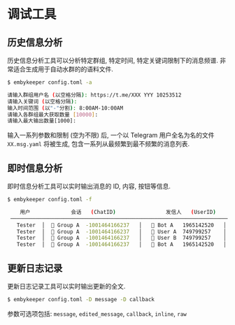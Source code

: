 # 调试工具

## 历史信息分析

历史信息分析工具可以分析特定群组, 特定时间, 特定关键词限制下的消息频谱. 非常适合生成用于自动水群的的语料文件.

```bash
$ embykeeper config.toml -a

请输入群组用户名 (以空格分隔): https://t.me/XXX YYY 10253512
请输入关键词 (以空格分隔):
输入时间范围 (以"-"分割): 8:00AM-10:00AM
请输入各群组最大获取数量 [10000]:
请输入最大输出数量[1000]:
```

输入一系列参数和限制 (空为不限) 后, 一个以 Telegram 用户全名为名的文件 `XX.msg.yaml` 将被生成, 包含一系列从最频繁到最不频繁的消息列表.

## 即时信息分析

即时信息分析工具可以实时输出消息的 ID, 内容, 按钮等信息.

```bash
$ embykeeper config.toml -f

    用户             会话   (ChatID)                发信人   (UserID)                      信息
 ────────────────────────────────────────────────────────────────────────────────────────────────────────────
   Tester  │  👥 Group A  -1001464166237   │   🤖 Bot A   1965142520   │  Welcome to the bar, what to drink?
   Tester  │  👥 Group A  -1001464166237   │   👤 User A  749799257    │  I want -1 cup of beer.
   Tester  │  👥 Group A  -1001464166237   │   👤 User B  749799257    │  A dish of asdfQwer@24dg!&*(@.
   Tester  │  👥 Group A  -1001464166237   │   🤖 Bot A   1965142520   │  Boom.
```

## 更新日志记录

更新日志记录工具可以实时输出更新的全文.

```bash
$ embykeeper config.toml -D message -D callback
```

参数可选项包括: `message`, `edited_message`, `callback`, `inline`, `raw`
